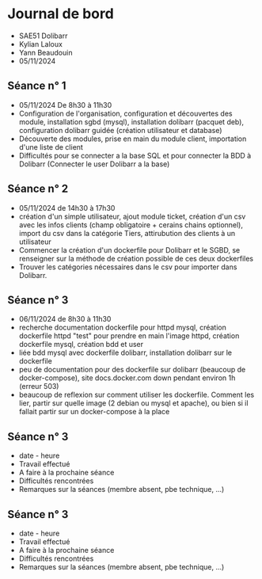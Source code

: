 # Journal de bord

* SAE51 Dolibarr
* Kylian Laloux
* Yann Beaudouin
* 05/11/2024


## Séance n° 1

* 05/11/2024 De 8h30 à 11h30
* Configuration de l'organisation, configuration et découvertes des module, installation sgbd (mysql), installation dolibarr (pacquet deb), configuration dolibarr guidée (création utilisateur et database)
* Découverte des modules, prise en main du module client, importation d'une liste de client
* Difficultés pour se connecter a la base SQL et pour connecter la BDD à Dolibarr (Connecter le user Dolibarr a la base)


## Séance n° 2

* 05/11/2024 de 14h30 à 17h30
* création d'un simple utilisateur, ajout module ticket, création d'un csv avec les infos clients (champ obligatoire + cerains chains optionnel), import du csv dans la catégorie Tiers, attirubution des clients à un utilisateur
* Commencer la création d'un dockerfile pour Dolibarr et le SGBD, se renseigner sur la méthode de création possible de ces deux dockerfiles
* Trouver les catégories nécessaires dans le csv pour importer dans Dolibarr.



## Séance n° 3

* 06/11/2024 de 8h30 à 11h30
* recherche documentation dockerfile pour httpd mysql, création dockerfile httpd "test" pour prendre en main l'image httpd, création dockerfile mysql, création bdd et user
* liée bdd mysql avec dockerfile dolibarr, installation dolibarr sur le dockerfile
* peu de documentation pour des dockerfile sur dolibarr (beaucoup de docker-compose), site docs.docker.com down pendant environ 1h (erreur 503)
* beaucoup de reflexion sur comment utiliser les dockerfile. Comment les lier, partir sur quelle image (2 debian ou mysql et apache), ou bien si il fallait partir sur un docker-compose à la place


## Séance n° 3

* date - heure
* Travail effectué
* A faire à la prochaine séance
* Difficultés rencontrées
* Remarques sur la séances (membre absent, pbe technique, ...)

## Séance n° 3

* date - heure
* Travail effectué
* A faire à la prochaine séance
* Difficultés rencontrées
* Remarques sur la séances (membre absent, pbe technique, ...)
